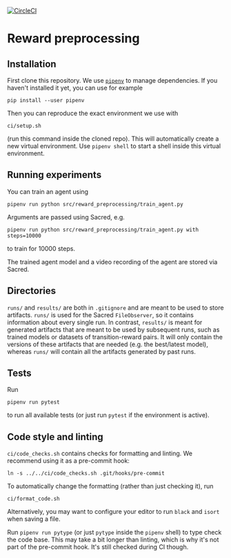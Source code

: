 [![CircleCI](https://circleci.com/gh/HumanCompatibleAI/reward-preprocessing/tree/main.svg?style=svg&circle-token=5689f087396d3f526afd49f3af9d4b098560f79c)](https://circleci.com/gh/HumanCompatibleAI/reward-preprocessing/tree/main)
# Reward preprocessing
## Installation
First clone this repository.
We use [`pipenv`](https://pipenv.pypa.io/en/latest/) to manage dependencies.
If you haven't installed it yet, you can use for example
```
pip install --user pipenv
```
Then you can reproduce the exact environment we use with
```
ci/setup.sh
```
(run this command inside the cloned repo). This will automatically create a new
virtual environment.
Use `pipenv shell` to start a shell inside this virtual environment.

## Running experiments
You can train an agent using
```
pipenv run python src/reward_preprocessing/train_agent.py
```
Arguments are passed using Sacred, e.g.
```
pipenv run python src/reward_preprocessing/train_agent.py with steps=10000
```
to train for 10000 steps.

The trained agent model and a video recording of the agent are stored via Sacred.

## Directories
`runs/` and `results/` are both in `.gitignore` and are meant to be used to
store artifacts. `runs/` is used for the Sacred `FileObserver`, so it contains
information about every single run. In contrast, `results/` is meant for
generated artifacts that are meant to be used by subsequent runs, such as trained
models or datasets of transition-reward pairs. It will only contain the versions
of these artifacts that are needed (e.g. the best/latest model), whereas `runs/`
will contain all the artifacts generated by past runs.

## Tests
Run
```
pipenv run pytest
```
to run all available tests (or just run `pytest` if the environment is active).

## Code style and linting
`ci/code_checks.sh` contains checks for formatting and linting.
We recommend using it as a pre-commit hook:
```
ln -s ../../ci/code_checks.sh .git/hooks/pre-commit
```

To automatically change the formatting (rather than just checking it), run
```
ci/format_code.sh
```
Alternatively, you may want to configure your editor to run `black` and `isort` when saving a file.

Run `pipenv run pytype` (or just `pytype` inside the `pipenv` shell) to type check
the code base. This may take a bit longer than linting, which is why it's not part
of the pre-commit hook. It's still checked during CI though.